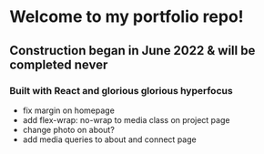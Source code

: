 # Welcome to my portfolio repo!

## Construction began in June 2022 & will be completed never

### Built with React and glorious glorious hyperfocus

- fix margin on homepage
- add flex-wrap: no-wrap to media class on project page
- change photo on about?
- add media queries to about and connect page

